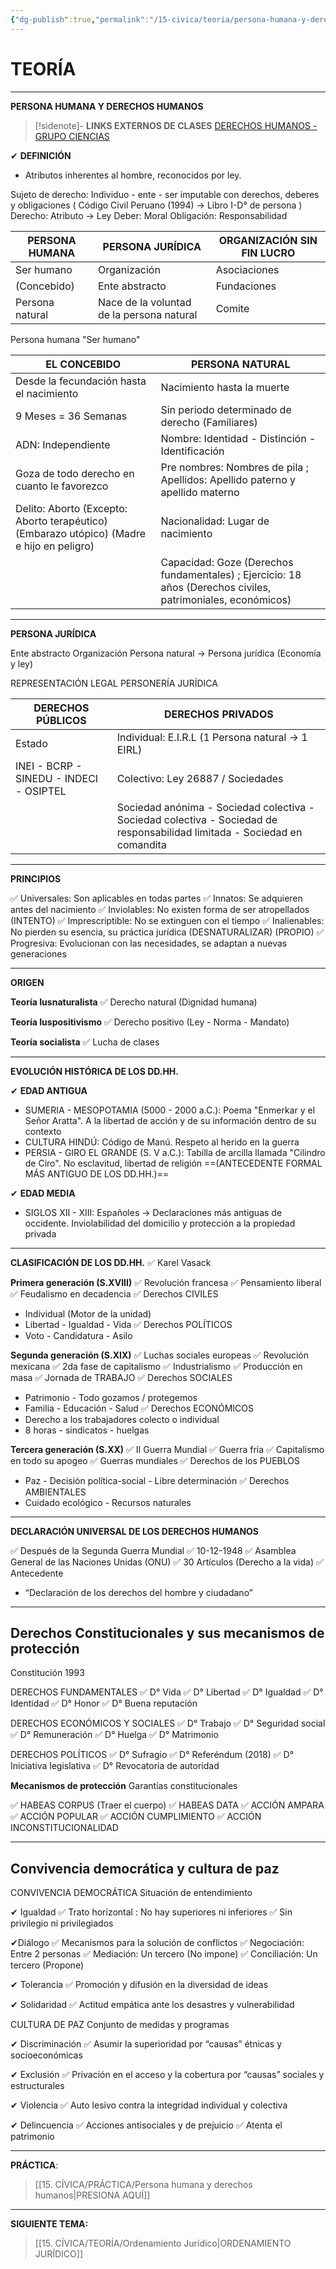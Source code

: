 ```yaml
---
{"dg-publish":true,"permalink":"/15-civica/teoria/persona-humana-y-derechos-humanos/","tags":["Cívica","Teoría"]}
---
```


# TEORÍA
---
**PERSONA HUMANA Y DERECHOS HUMANOS**

>[!sidenote]- **LINKS EXTERNOS DE CLASES** 
>[DERECHOS HUMANOS - GRUPO CIENCIAS](https://youtu.be/QXi7FzC9hGU?si=xhS_lgYnqYiRnMEN)

✔ **DEFINICIÓN**
- Atributos inherentes al hombre, reconocidos por ley.


Sujeto de derecho: Individuo - ente - ser imputable con derechos, deberes y obligaciones ( Código Civil Peruano (1994) → Libro I-D° de persona )
Derecho: Atributo → Ley
Deber: Moral
Obligación: Responsabilidad

| PERSONA HUMANA  | PERSONA JURÍDICA                          | ORGANIZACIÓN SIN FIN LUCRO |
| --------------- | ----------------------------------------- | -------------------------- |
| Ser humano      | Organización                              | Asociaciones               |
| (Concebido)     | Ente abstracto                            | Fundaciones                |
| Persona natural | Nace de la voluntad de la persona natural | Comite                     |


Persona humana
"Ser humano"

| EL CONCEBIDO                                                                              | PERSONA NATURAL                                                                                             |
| ----------------------------------------------------------------------------------------- | ----------------------------------------------------------------------------------------------------------- |
| Desde la fecundación hasta el nacimiento                                                  | Nacimiento hasta la muerte                                                                                  |
| 9 Meses = 36 Semanas                                                                      | Sin periodo determinado de derecho (Familiares)                                                             |
| ADN: Independiente                                                                        | Nombre: Identidad - Distinción - Identificación                                                             |
| Goza de todo derecho en cuanto le favorezco                                               | Pre nombres: Nombres de pila ; Apellidos: Apellido paterno y apellido materno                               |
| Delito: Aborto (Excepto: Aborto terapéutico) (Embarazo utópico) (Madre e hijo en peligro) | Nacionalidad: Lugar de nacimiento                                                                           |
|                                                                                           | Capacidad: Goze (Derechos fundamentales) ; Ejercicio: 18 años (Derechos civiles, patrimoniales, económicos) |

---
**PERSONA JURÍDICA**

Ente abstracto
Organización
Persona natural → Persona jurídica (Economía y ley)

REPRESENTACIÓN LEGAL
PERSONERÍA JURÍDICA

| DERECHOS PÚBLICOS                       | DERECHOS PRIVADOS                                                                                                         |
| --------------------------------------- | ------------------------------------------------------------------------------------------------------------------------- |
| Estado                                  | Individual: E.I.R.L (1 Persona natural → 1 EIRL)                                                                          |
| INEI - BCRP - SINEDU - INDECI - OSIPTEL | Colectivo: Ley 26887 / Sociedades                                                                                         |
|                                         | Sociedad anónima - Sociedad colectiva - Sociedad colectiva - Sociedad de responsabilidad limitada - Sociedad en comandita |

---
**PRINCIPIOS**

✅ Universales: Son aplicables en todas partes
✅ Innatos: Se adquieren antes del nacimiento
✅ Inviolables: No existen forma de ser atropellados (INTENTO)
✅ Imprescriptible: No se extinguen con el tiempo
✅ Inalienables: No pierden su esencia, su práctica jurídica (DESNATURALIZAR) (PROPIO)
✅ Progresiva: Evolucionan con las necesidades, se adaptan a nuevas generaciones

---
**ORIGEN**

**Teoría Iusnaturalista**
✅ Derecho natural (Dignidad humana)

**Teoría Iuspositivismo**
✅ Derecho positivo (Ley - Norma - Mandato)

**Teoría socialista**
✅ Lucha de clases

---
**EVOLUCIÓN HISTÓRICA DE LOS DD.HH.**

✔ **EDAD ANTIGUA**
- SUMERIA - MESOPOTAMIA (5000 - 2000 a.C.): Poema "Enmerkar y el Señor Aratta". A la libertad de acción y de su información dentro de su contexto
- CULTURA HINDÚ: Código de Manú. Respeto al herido en la guerra
- PERSIA - GIRO EL GRANDE (S. V a.C.): Tabilla de arcilla llamada "Cilindro de Ciro". No esclavitud, libertad de religión ==(ANTECEDENTE FORMAL MÁS ANTIGUO DE LOS DD.HH.)==

✔ **EDAD MEDIA**
- SIGLOS XII - XIII: Españoles → Declaraciones más antiguas de occidente. Inviolabilidad del domicilio y protección a la propiedad privada


---
**CLASIFICACIÓN DE LOS DD.HH.**
✅ Karel Vasack

**Primera generación (S.XVIII)**
✅ Revolución francesa
✅ Pensamiento liberal
✅ Feudalismo en decadencia
✅ Derechos CIVILES
- Individual (Motor de la unidad)
- Libertad - Igualdad - Vida
✅ Derechos POLÍTICOS
- Voto - Candidatura - Asilo

**Segunda generación (S.XIX)**
✅ Luchas sociales europeas
✅ Revolución mexicana
✅ 2da fase de capitalismo
✅ Industrialismo
✅ Producción en masa
✅ Jornada de TRABAJO
✅ Derechos SOCIALES
- Patrimonio - Todo gozamos / protegemos
- Familia - Educación - Salud
✅ Derechos ECONÓMICOS
- Derecho a los trabajadores colecto o individual
- 8 horas - sindicatos - huelgas

**Tercera generación (S.XX)**
✅ II Guerra Mundial
✅ Guerra fría
✅ Capitalismo en todo su apogeo
✅ Guerras mundiales
✅ Derechos de los PUEBLOS
- Paz - Decisión política-social - Libre determinación
✅ Derechos AMBIENTALES
- Cuidado ecológico - Recursos naturales

---
**DECLARACIÓN UNIVERSAL DE LOS DERECHOS HUMANOS** 

✅ Después de la Segunda Guerra Mundial
✅ 10-12-1948
✅ Asamblea General de las Naciones Unidas (ONU)
✅ 30 Artículos (Derecho a la vida)
✅ Antecedente
- “Declaración de los derechos del hombre y ciudadano”

---
## Derechos Constitucionales y sus mecanismos de protección
Constitución 1993

DERECHOS FUNDAMENTALES
✅ D° Vida
✅ D° Libertad
✅ D° Igualdad
✅ D° Identidad
✅ D° Honor
✅ D° Buena reputación

DERECHOS ECONÓMICOS Y SOCIALES
✅ D° Trabajo
✅ D° Seguridad social
✅ D° Remuneración
✅ D° Huelga
✅ D° Matrimonio

DERECHOS POLÍTICOS
✅ D° Sufragio
✅ D° Referéndum (2018)
✅ D° Iniciativa legislativa
✅ D° Revocatoria de autoridad

**Mecanismos de protección**
Garantías constitucionales

✅ HABEAS CORPUS (Traer el cuerpo)
✅ HABEAS DATA
✅ ACCIÓN AMPARA
✅ ACCIÓN POPULAR
✅ ACCIÓN CUMPLIMIENTO
✅ ACCIÓN INCONSTITUCIONALIDAD

---
## Convivencia democrática y cultura de paz

CONVIVENCIA DEMOCRÁTICA
Situación de entendimiento

✔ Igualdad
✅ Trato horizontal : No hay superiores ni inferiores
✅ Sin privilegio ni privilegiados

✔Diálogo
 ✅ Mecanismos para la solución de conflictos
✅ Negociación: Entre 2 personas
✅ Mediación: Un tercero (No impone)
✅ Conciliación: Un tercero (Propone)

✔ Tolerancia
✅ Promoción y difusión en la diversidad de ideas

✔ Solidaridad
✅ Actitud empática ante los desastres y vulnerabilidad

CULTURA DE PAZ
Conjunto de medidas y programas

✔ Discriminación
✅ Asumir la superioridad por “causas” étnicas y socioeconómicas

✔ Exclusión
✅ Privación en el acceso y la cobertura por “causas” sociales y estructurales

✔ Violencia
✅ Auto lesivo contra la integridad individual y colectiva

✔ Delincuencia
✅ Acciones antisociales y de prejuicio
✅ Atenta el patrimonio

---
**PRÁCTICA**:
>[[15. CÍVICA/PRÁCTICA/Persona humana y derechos humanos\|PRESIONA AQUÍ]]

---
**SIGUIENTE TEMA:**
>[[15. CÍVICA/TEORÍA/Ordenamiento Jurídico\|ORDENAMIENTO JURÍDICO]]

